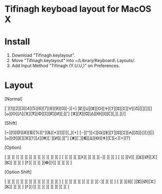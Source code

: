 Tifinagh keyboad layout for MacOS X
===================================

# Install
1. Download "Tifinagh.keylayout".
2. Move "Tifinagh.keylayout" into ~/Library/Keyboard\ Layouts/.
3. Add Input Method "Tifinagh (Y.U.U,)" on Preferences.

# Layout
[Normal]
   
   [`][1][2][3][4][5][6][7][8][9][0][-][=]
       [ⵇ][ⵡ][ⴻ][ⵔ][ⵜ][ⵢ][ⵓ][ⵉ][ⵖ][ⵒ][[][]][\]
        [ⴰ][ⵙ][ⴷ][ⴼ][ⴳ][ⵀ][ⵊ][ⴽ][ⵍ][;][']
         [ⵣ][ⵅ][ⵛ][ⵠ][ⴱ][ⵏ][ⵎ][,][.][/]

[Shift]
   
   [~][!][@][#][$][%][^][&][*][(][)][_][+]
      [ⵈ][ⵯ][ⵦ][ⵕ][ⵟ][ⵢ][ⵓ][ⵉ][ⵄ][ⵒ][{][}][|]
       [ⴰ][ⵚ][ⴹ][ⴼ][ⴶ][ⵃ][ⵌ][ⴾ][ⵍ][:]["]
        [ⵥ][ⵆ][ⵞ][ⵠ][ⴱ][ⵐ][ⵎ][<][>][?]

[Option]
   
   [ ][ ][ ][ ][ ][ ][ ][ ][ ][ ][ ][ ][ ]
       [ ][ ][ ][ ][ⵝ][ ][ ][ ][ⵧ][ ][ ][ ]
        [ ][ ][ⴸ][ ][ⴴ][ⵁ][ⵋ][ⴿ][ ][ ][ ]
         [ⵤ][ ][ ][ ][ⴲ][ⵑ][ ][ ][ ][ ]

[Option Shift]
   
   [ ][ ][ ][ ][ ][ ][ ][ ][ ][ ][ ][ ][ ]
       [ ][ ][ ][ ][ ][ ][ ][ ][ⵘ][ ][ ][ ]
        [ ][ ][ⴺ][ ][ⴵ][ⵁ][ⵋ][ⴿ][ ][ ][ ]
         [ⵤ][ⵂ][ ][ ][ ][ ][ ][ ][ ][ ]
                   
